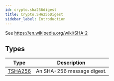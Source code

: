 ```yaml
---
id: crypto.sha256digest
title: Crypto.SHA256Digest
sidebar_label: Introduction
---
```




See <https://en.wikipedia.org/wiki/SHA-2>


## Types
| Type | Description |
|---|---|
| [TSHA256](../../crypto/crypto.sha256digest/tsha256) | An SHA-256 message digest. |


